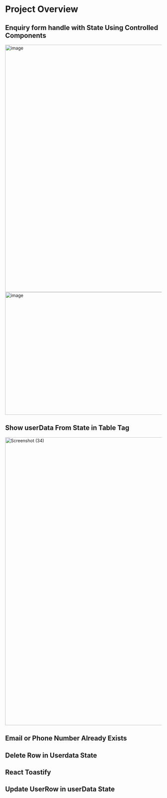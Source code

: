 # Project Overview


##  Enquiry form handle with State Using Controlled Components

<img width="1918" height="792" alt="image" src="https://github.com/user-attachments/assets/782303f9-eb36-4b08-8ef8-47a755ddcd53" />

<img width="1918" height="393" alt="image" src="https://github.com/user-attachments/assets/05da6958-5668-468f-9bf1-6da7de86e6d9" />

## Show userData From State in Table Tag

<img width="1920" height="922" alt="Screenshot (34)" src="https://github.com/user-attachments/assets/75dbc264-d672-4bb5-b180-d745fcdec1fa" />


## Email or Phone Number Already Exists


## Delete Row in Userdata State


## React Toastify


## Update UserRow in userData State
